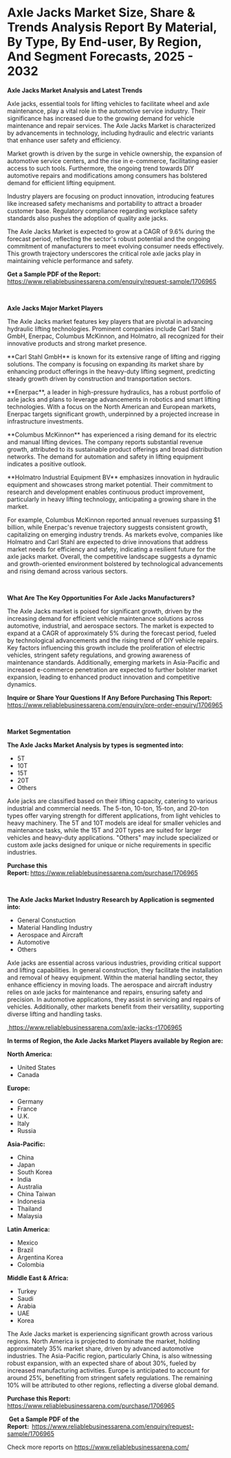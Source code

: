 <p><h1>Axle Jacks Market Size, Share & Trends Analysis Report By Material, By Type, By End-user, By Region, And Segment Forecasts, 2025 - 2032</h1></p><p><strong>Axle Jacks Market Analysis and Latest Trends</strong></p>
<p><p>Axle jacks, essential tools for lifting vehicles to facilitate wheel and axle maintenance, play a vital role in the automotive service industry. Their significance has increased due to the growing demand for vehicle maintenance and repair services. The Axle Jacks Market is characterized by advancements in technology, including hydraulic and electric variants that enhance user safety and efficiency.</p><p>Market growth is driven by the surge in vehicle ownership, the expansion of automotive service centers, and the rise in e-commerce, facilitating easier access to such tools. Furthermore, the ongoing trend towards DIY automotive repairs and modifications among consumers has bolstered demand for efficient lifting equipment. </p><p>Industry players are focusing on product innovation, introducing features like increased safety mechanisms and portability to attract a broader customer base. Regulatory compliance regarding workplace safety standards also pushes the adoption of quality axle jacks. </p><p>The Axle Jacks Market is expected to grow at a CAGR of 9.6% during the forecast period, reflecting the sector's robust potential and the ongoing commitment of manufacturers to meet evolving consumer needs effectively. This growth trajectory underscores the critical role axle jacks play in maintaining vehicle performance and safety.</p></p>
<p><strong>Get a Sample PDF of the Report:&nbsp;</strong> <a href="https://www.reliablebusinessarena.com/enquiry/request-sample/1706965?utm_campaign=3492&utm_medium=2&utm_source=Github&utm_content=ia&utm_term=09042025&utm_id=axle-jacks">https://www.reliablebusinessarena.com/enquiry/request-sample/1706965</a></p>
<p>&nbsp;</p>
<p><strong>Axle Jacks Major Market Players</strong></p>
<p><p>The Axle Jacks market features key players that are pivotal in advancing hydraulic lifting technologies. Prominent companies include Carl Stahl GmbH, Enerpac, Columbus McKinnon, and Holmatro, all recognized for their innovative products and strong market presence.</p><p>**Carl Stahl GmbH** is known for its extensive range of lifting and rigging solutions. The company is focusing on expanding its market share by enhancing product offerings in the heavy-duty lifting segment, predicting steady growth driven by construction and transportation sectors.</p><p>**Enerpac**, a leader in high-pressure hydraulics, has a robust portfolio of axle jacks and plans to leverage advancements in robotics and smart lifting technologies. With a focus on the North American and European markets, Enerpac targets significant growth, underpinned by a projected increase in infrastructure investments.</p><p>**Columbus McKinnon** has experienced a rising demand for its electric and manual lifting devices. The company reports substantial revenue growth, attributed to its sustainable product offerings and broad distribution networks. The demand for automation and safety in lifting equipment indicates a positive outlook.</p><p>**Holmatro Industrial Equipment BV** emphasizes innovation in hydraulic equipment and showcases strong market potential. Their commitment to research and development enables continuous product improvement, particularly in heavy lifting technology, anticipating a growing share in the market.</p><p>For example, Columbus McKinnon reported annual revenues surpassing $1 billion, while Enerpac's revenue trajectory suggests consistent growth, capitalizing on emerging industry trends. As markets evolve, companies like Holmatro and Carl Stahl are expected to drive innovations that address market needs for efficiency and safety, indicating a resilient future for the axle jacks market. Overall, the competitive landscape suggests a dynamic and growth-oriented environment bolstered by technological advancements and rising demand across various sectors.</p></p>
<p>&nbsp;</p>
<p><strong>What Are The Key Opportunities For Axle Jacks Manufacturers?</strong></p>
<p><p>The Axle Jacks market is poised for significant growth, driven by the increasing demand for efficient vehicle maintenance solutions across automotive, industrial, and aerospace sectors. The market is expected to expand at a CAGR of approximately 5% during the forecast period, fueled by technological advancements and the rising trend of DIY vehicle repairs. Key factors influencing this growth include the proliferation of electric vehicles, stringent safety regulations, and growing awareness of maintenance standards. Additionally, emerging markets in Asia-Pacific and increased e-commerce penetration are expected to further bolster market expansion, leading to enhanced product innovation and competitive dynamics.</p></p>
<p><strong>Inquire or Share Your Questions If Any Before Purchasing This Report:</strong> <a href="https://www.reliablebusinessarena.com/enquiry/pre-order-enquiry/1706965?utm_campaign=3492&utm_medium=2&utm_source=Github&utm_content=ia&utm_term=09042025&utm_id=axle-jacks">https://www.reliablebusinessarena.com/enquiry/pre-order-enquiry/1706965</a></p>
<p>&nbsp;</p>
<p><strong>Market Segmentation</strong></p>
<p><strong>The Axle Jacks Market Analysis by types is segmented into:</strong></p>
<p><ul><li>5T</li><li>10T</li><li>15T</li><li>20T</li><li>Others</li></ul></p>
<p><p>Axle jacks are classified based on their lifting capacity, catering to various industrial and commercial needs. The 5-ton, 10-ton, 15-ton, and 20-ton types offer varying strength for different applications, from light vehicles to heavy machinery. The 5T and 10T models are ideal for smaller vehicles and maintenance tasks, while the 15T and 20T types are suited for larger vehicles and heavy-duty applications. "Others" may include specialized or custom axle jacks designed for unique or niche requirements in specific industries.</p></p>
<p><strong>Purchase this Report:&nbsp;</strong><a href="https://www.reliablebusinessarena.com/purchase/1706965?utm_campaign=3492&utm_medium=2&utm_source=Github&utm_content=ia&utm_term=09042025&utm_id=axle-jacks">https://www.reliablebusinessarena.com/purchase/1706965</a></p>
<p>&nbsp;</p>
<p><strong>The Axle Jacks Market Industry Research by Application is segmented into:</strong></p>
<p><ul><li>General Constuction</li><li>Material Handling Industry</li><li>Aerospace and Aircraft</li><li>Automotive</li><li>Others</li></ul></p>
<p><p>Axle jacks are essential across various industries, providing critical support and lifting capabilities. In general construction, they facilitate the installation and removal of heavy equipment. Within the material handling sector, they enhance efficiency in moving loads. The aerospace and aircraft industry relies on axle jacks for maintenance and repairs, ensuring safety and precision. In automotive applications, they assist in servicing and repairs of vehicles. Additionally, other markets benefit from their versatility, supporting diverse lifting and handling tasks.</p></p>
<p><a href="https://www.reliablebusinessarena.com/axle-jacks-r1706965?utm_campaign=3492&utm_medium=2&utm_source=Github&utm_content=ia&utm_term=09042025&utm_id=axle-jacks">&nbsp;https://www.reliablebusinessarena.com/axle-jacks-r1706965</a></p>
<p><strong>In terms of Region, the Axle Jacks Market Players available by Region are:</strong></p>
<p>
    <p> <strong> North America: </strong>
        <ul>
            <li>United States</li>
            <li>Canada</li>
        </ul>
        </p> 
    <p> <strong> Europe: </strong>
        <ul>
            <li>Germany</li>
            <li>France</li>
            <li>U.K.</li>
            <li>Italy</li>
            <li>Russia</li>
        </ul>
        </p> 
    <p> <strong> Asia-Pacific: </strong>
        <ul>
            <li>China</li>
            <li>Japan</li>
            <li>South Korea</li>
            <li>India</li>
            <li>Australia</li>
            <li>China Taiwan</li>
            <li>Indonesia</li>
            <li>Thailand</li>
            <li>Malaysia</li>
        </ul>
        </p> 
    <p> <strong> Latin America: </strong>
        <ul>
            <li>Mexico</li>
            <li>Brazil</li>
            <li>Argentina Korea</li>
            <li>Colombia</li>
        </ul>
        </p> 
    <p> <strong> Middle East & Africa: </strong>
        <ul>
            <li>Turkey</li>
            <li>Saudi</li>
            <li>Arabia</li>
            <li>UAE</li>
            <li>Korea</li>
        </ul>
    </p>
    </p>
<p><p>The Axle Jacks market is experiencing significant growth across various regions. North America is projected to dominate the market, holding approximately 35% market share, driven by advanced automotive industries. The Asia-Pacific region, particularly China, is also witnessing robust expansion, with an expected share of about 30%, fueled by increased manufacturing activities. Europe is anticipated to account for around 25%, benefiting from stringent safety regulations. The remaining 10% will be attributed to other regions, reflecting a diverse global demand.</p></p>
<p><strong>Purchase this Report: </strong><a href="https://www.reliablebusinessarena.com/purchase/1706965?utm_campaign=3492&utm_medium=2&utm_source=Github&utm_content=ia&utm_term=09042025&utm_id=axle-jacks">https://www.reliablebusinessarena.com/purchase/1706965</a></p>
<p>&nbsp;<strong>Get a Sample PDF of the Report:&nbsp;&nbsp;</strong><a href="https://www.reliablebusinessarena.com/enquiry/request-sample/1706965?utm_campaign=3492&utm_medium=2&utm_source=Github&utm_content=ia&utm_term=09042025&utm_id=axle-jacks">https://www.reliablebusinessarena.com/enquiry/request-sample/1706965</a></p>
<p><strong></strong></p>
<p>Check more reports on <a href="https://www.reliablebusinessarena.com/?utm_campaign=3492&utm_medium=2&utm_source=Github&utm_content=ia&utm_term=09042025&utm_id=axle-jacks">https://www.reliablebusinessarena.com/</a></p>